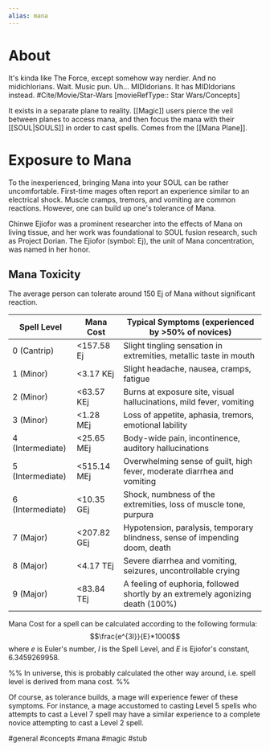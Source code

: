 ```yaml
---
alias: mana
---
```

# About
It's kinda like The Force, except somehow way nerdier. And no midichlorians. Wait. Music pun. Uh... MIDIdorians. It has MIDIdorians instead. #Cite/Movie/Star-Wars [movieRefType:: Star Wars/Concepts]

It exists in a separate plane to reality. [[Magic]] users pierce the veil between planes to access mana, and then focus the mana with their [[SOUL|SOULS]] in order to cast spells. Comes from the [[Mana Plane]].

# Exposure to Mana
To the inexperienced, bringing Mana into your SOUL can be rather uncomfortable. First-time mages often report an experience similar to an electrical shock. Muscle cramps, tremors, and vomiting are common reactions. However, one can build up one's tolerance of Mana.

Chinwe Ejiofor was a prominent researcher into the effects of Mana on living tissue, and her work was foundational to SOUL fusion research, such as Project Dorian. The Ejiofor (symbol: Ej), the unit of Mana concentration, was named in her honor.

## Mana Toxicity
The average person can tolerate around 150 Ej of Mana without significant reaction.

| Spell Level      | Mana Cost      | Typical Symptoms (experienced by >50% of novices)                              |
|------------------|----------------|--------------------------------------------------------------------------------|
| 0 (Cantrip)      | <157.58 Ej     | Slight tingling sensation in extremities, metallic taste in mouth              |
| 1 (Minor)        | <3.17 KEj      | Slight headache, nausea, cramps, fatigue                                       |
| 2 (Minor)        | <63.57 KEj     | Burns at exposure site, visual hallucinations, mild fever, vomiting            |
| 3 (Minor)        | <1.28 MEj      | Loss of appetite, aphasia, tremors, emotional lability                         |
| 4 (Intermediate) | <25.65 MEj     | Body-wide pain, incontinence, auditory hallucinations                          |
| 5 (Intermediate) | <515.14 MEj    | Overwhelming sense of guilt, high fever, moderate diarrhea and vomiting        |
| 6 (Intermediate) | <10.35 GEj     | Shock, numbness of the extremities, loss of muscle tone, purpura               |
| 7 (Major)        | <207.82 GEj    | Hypotension, paralysis, temporary blindness, sense of impending doom, death    |
| 8 (Major)        | <4.17 TEj      | Severe diarrhea and vomiting, seizures, uncontrollable crying                  |
| 9 (Major)        | <83.84 TEj     | A feeling of euphoria, followed shortly by an extremely agonizing death (100%) |

Mana Cost for a spell can be calculated according to the following formula: $$\frac{e^{3l}}{E}*1000$$
where $e$ is Euler's number, $l$ is the Spell Level, and $E$ is Ejiofor's constant, 6.3459269958.

%%
In universe, this is probably calculated the other way around, i.e. spell level is derived from mana cost.
%%

Of course, as tolerance builds, a mage will experience fewer of these symptoms. For instance, a mage accustomed to casting Level 5 spells who attempts to cast a Level 7 spell may have a similar experience to a complete novice attempting to cast a Level 2 spell.

#general #concepts #mana #magic #stub 